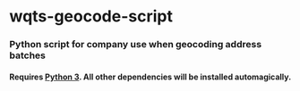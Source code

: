 # wqts-geocode-script
### Python script for company use when geocoding address batches 
#### Requires [Python 3](https://www.python.org/downloads/). All other dependencies will be installed automagically.
